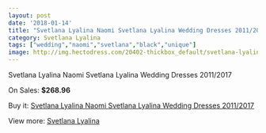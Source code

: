 ```yaml
---
layout: post
date: '2018-01-14'
title: "Svetlana Lyalina Naomi Svetlana Lyalina Wedding Dresses 2011/2017"
category: Svetlana Lyalina
tags: ["wedding","naomi","svetlana","black","unique"]
image: http://img.hectodress.com/20402-thickbox_default/svetlana-lyalina-naomi-svetlana-lyalina-wedding-dresses-2011-2013.jpg
---
```

Svetlana Lyalina Naomi Svetlana Lyalina Wedding Dresses 2011/2017

On Sales: **$268.96**
<a href="https://www.hectodress.com/svetlana-lyalina/9457-svetlana-lyalina-naomi-svetlana-lyalina-wedding-dresses-2011-2013.html"><amp-img layout="responsive" width="600" height="600" src="//img.hectodress.com/20402-thickbox_default/svetlana-lyalina-naomi-svetlana-lyalina-wedding-dresses-2011-2013.jpg" alt="Svetlana Lyalina Naomi Svetlana Lyalina Wedding Dresses 2011/2017 0" /></a>
<a href="https://www.hectodress.com/svetlana-lyalina/9457-svetlana-lyalina-naomi-svetlana-lyalina-wedding-dresses-2011-2013.html"><amp-img layout="responsive" width="600" height="600" src="//img.hectodress.com/20404-thickbox_default/svetlana-lyalina-naomi-svetlana-lyalina-wedding-dresses-2011-2013.jpg" alt="Svetlana Lyalina Naomi Svetlana Lyalina Wedding Dresses 2011/2017 1" /></a>
<a href="https://www.hectodress.com/svetlana-lyalina/9457-svetlana-lyalina-naomi-svetlana-lyalina-wedding-dresses-2011-2013.html"><amp-img layout="responsive" width="600" height="600" src="//img.hectodress.com/20403-thickbox_default/svetlana-lyalina-naomi-svetlana-lyalina-wedding-dresses-2011-2013.jpg" alt="Svetlana Lyalina Naomi Svetlana Lyalina Wedding Dresses 2011/2017 2" /></a>

Buy it: [Svetlana Lyalina Naomi Svetlana Lyalina Wedding Dresses 2011/2017](https://www.hectodress.com/svetlana-lyalina/9457-svetlana-lyalina-naomi-svetlana-lyalina-wedding-dresses-2011-2013.html "Svetlana Lyalina Naomi Svetlana Lyalina Wedding Dresses 2011/2017")

View more: [Svetlana Lyalina](https://www.hectodress.com/156-svetlana-lyalina "Svetlana Lyalina")